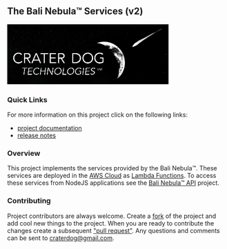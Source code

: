 ## The Bali Nebula™ Services (v2)
![Logo](CraterDogLogo.png)

### Quick Links
For more information on this project click on the following links:
 * [project documentation](https://github.com/craterdog-bali/js-bali-nebula-services/wiki)
 * [release notes](https://github.com/craterdog-bali/js-bali-nebula-services/wiki/release-notes)

### Overview
This project implements the services provided by the Bali Nebula™. These services are deployed
in the [AWS Cloud](https://aws.amazon.com/) as [Lambda Functions](https://docs.aws.amazon.com/lambda/).
To access these services from NodeJS applications see the
[Bali Nebula™ API](https://github.com/craterdog-bali/js-bali-nebula-api/wiki) project.

### Contributing
Project contributors are always welcome. Create a
[fork](https://github.com/craterdog-bali/js-bali-nebula-services) of the project and add cool
new things to the project. When you are ready to contribute the changes create a subsequent
["pull request"](https://help.github.com/articles/about-pull-requests/). Any questions and
comments can be sent to [craterdog@gmail.com](mailto:craterdog@gmail.com).

